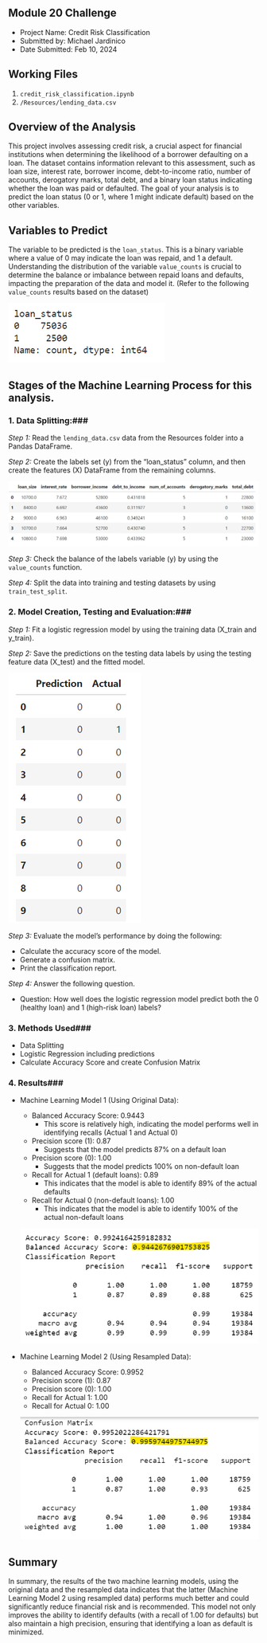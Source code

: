 ##  Module 20 Challenge
* Project Name: Credit Risk Classification
* Submitted by:  Michael Jardinico
* Date Submitted: Feb 10, 2024

## Working Files
1. `credit_risk_classification.ipynb`
2. `/Resources/lending_data.csv`

## Overview of the Analysis
This project involves assessing credit risk, a crucial aspect for financial institutions when determining the likelihood of a borrower defaulting on a loan. The dataset contains information relevant to this assessment, such as loan size, interest rate, borrower income, debt-to-income ratio, number of accounts, derogatory marks, total debt, and a binary loan status indicating whether the loan was paid or defaulted. The goal of your analysis is to predict the loan status (0 or 1, where 1 might indicate default) based on the other variables.

## Variables to Predict
The variable to be predicted is the `loan_status`. This is a binary variable where a value of 0 may indicate the loan was repaid, and 1 a default. Understanding the distribution of the variable `value_counts` is crucial to determine the balance or imbalance between repaid loans and defaults, impacting the preparation of the data and model it. (Refer to the following `value_counts` results based on the dataset)

![loan_status result](https://github.com/mjardinico/credit-risk-classification/blob/main/Resources/loan_status.png)


## Stages of the Machine Learning Process for this analysis.

### 1. Data Splitting:###

_Step 1:_ Read the `lending_data.csv` data from the Resources folder into a Pandas DataFrame.

_Step 2:_ Create the labels set (y) from the “loan_status” column, and then create the features (X) DataFrame from the remaining columns.

![X DataFramce](https://github.com/mjardinico/credit-risk-classification/blob/main/Resources/X_variable_dataframe.png)

_Step 3:_ Check the balance of the labels variable (y) by using the `value_counts` function.

_Step 4:_ Split the data into training and testing datasets by using `train_test_split`.

    
### 2. Model Creation, Testing and Evaluation:###

_Step 1:_ Fit a logistic regression model by using the training data (X_train and y_train).

_Step 2:_ Save the predictions on the testing data labels by using the testing feature data (X_test) and the fitted model.

![Prediction vs Actual](https://github.com/mjardinico/credit-risk-classification/blob/main/Resources/prediction_actual1.png)


_Step 3:_ Evaluate the model’s performance by doing the following:
- Calculate the accuracy score of the model.
- Generate a confusion matrix.
- Print the classification report.


_Step 4:_ Answer the following question.
- Question: How well does the logistic regression model predict both the 0 (healthy loan) and 1 (high-risk loan) labels?

### 3. Methods Used###
- Data Splitting
- Logistic Regression including predictions
- Calculate Accuracy Score and create Confusion Matrix


### 4. Results###

* Machine Learning Model 1 (Using Original Data):
  * Balanced Accuracy Score: 0.9443
    * This score is relatively high, indicating the model performs well in identifying recalls (Actual 1 and Actual 0)
  * Precision score (1): 0.87
    * Suggests that the model predicts 87% on a default loan
  * Precision score (0): 1.00
    * Suggests that the model predicts 100% on non-default loan
  * Recall for Actual 1 (default loans): 0.89
    * This indicates that the model is able to identify 89% of the actual defaults
  * Recall for Actual 0 (non-default loans): 1.00
    * This indicates that the model is able to identify 100% of the actual non-default loans

  ![Classification Report Using Original Data](https://github.com/mjardinico/credit-risk-classification/blob/main/Resources/balanced_accuracy_score1.png)


* Machine Learning Model 2 (Using Resampled Data):
  * Balanced Accuracy Score: 0.9952    
  * Precision score (1): 0.87
  * Precision score (0): 1.00
  * Recall for Actual 1: 1.00
  * Recall for Actual 0: 1.00

  ![Classification Report Using Resampled Data](https://github.com/mjardinico/credit-risk-classification/blob/main/Resources/balanced_accuracy_score2.png)


## Summary

In summary, the results of the two machine learning models, using the original data and the resampled data indicates that the latter (Machine Learning Model 2 using resampled data) performs much better and could significantly reduce financial risk and is recommended. This model not only improves the ability to identify defaults (with a recall of 1.00 for defaults) but also maintain a high precision, ensuring that identifying a loan as default is minimized.